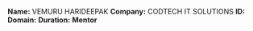 **Name:** VEMURU HARIDEEPAK
**Company:** CODTECH IT SOLUTIONS
**ID:**
**Domain:**
**Duration:**
**Mentor**
